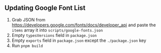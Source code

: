 ## Updating Google Font List

1. Grab JSON from https://developers.google.com/fonts/docs/developer_api and paste the `items` array it into `scripts/google-fonts.json`
2. Empty `typesVersions` field in `package.json`
3. Empty `exports` field in `package.json` except the `./package.json` key
4. Run `pnpm build`
